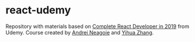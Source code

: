 # react-udemy

Repository with materials based on [Complete React Developer in 2019](https://www.udemy.com/complete-react-developer-zero-to-mastery/) from Udemy. Course created by [Andrei Neagoie](https://www.udemy.com/user/andrei-neagoie/) and [Yihua Zhang](https://www.udemy.com/user/yihua-zhang-5/).


